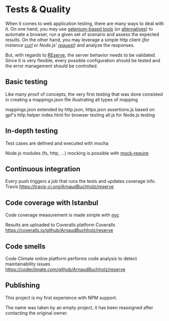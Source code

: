 # Tests & Quality

When it comes to web application testing, there are many ways to deal with it. On one hand, you may use [selenium-based tools](https://www.guru99.com/automated-testing-tools.html) (or [alternatives](https://www.guru99.com/selenium-alternatives.html)) to automate a browser,  run a given set of scenario and assess the expected results. On the other hand, you may leverage a simple http client *(for instance [curl](https://curl.haxx.se/) or Node.js' [request](https://www.npmjs.com/package/request))* and analyze the responses.

But, with regards to [REserve](https://www.npmjs.com/package/reserve),
the server behavior needs to be validated.
Since it is very flexible, every possible configuration should be tested and the error management should be controlled.

## Basic testing

Like many proof of concepts, the very first testing that was done consisted in creating a mappings.json file illustrating all types of mapping

mappings.json
extended by http.json, https.json
assertions.js based on gpf's http helper
index.html for browser testing
all.js for Node.js testing

## In-depth testing

Test cases are defined and executed
with mocha  


Node.js modules (fs, http, ...) mocking is possible
with [mock-require](https://www.npmjs.com/package/mock-require)  

## Continuous integration

Every push triggers a job that runs the tests and updates coverage info.
Travis https://travis-ci.org/ArnaudBuchholz/reserve

## Code coverage with Istanbul

Code coverage measurement is made simple
with [nyc](https://www.npmjs.com/package/nyc)

Results are uploaded to Coveralls platform Coveralls
https://coveralls.io/github/ArnaudBuchholz/reserve

## Code smells

Code Climate online platform performs code analysis to detect maintainability issues
https://codeclimate.com/github/ArnaudBuchholz/reserve

## Publishing

This project is my first experience
with NPM support.

The name was taken by an empty project, it has been reassigned after contacting the original owner.
